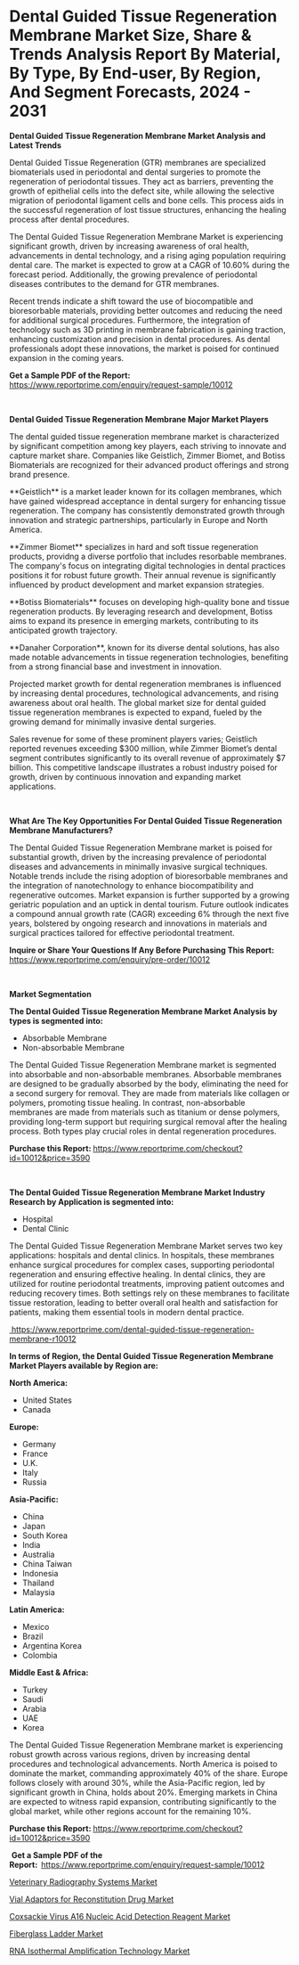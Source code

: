 <p><h1>Dental Guided Tissue Regeneration Membrane Market Size, Share & Trends Analysis Report By Material, By Type, By End-user, By Region, And Segment Forecasts, 2024 - 2031</h1></p><p><strong>Dental Guided Tissue Regeneration Membrane Market Analysis and Latest Trends</strong></p>
<p><p>Dental Guided Tissue Regeneration (GTR) membranes are specialized biomaterials used in periodontal and dental surgeries to promote the regeneration of periodontal tissues. They act as barriers, preventing the growth of epithelial cells into the defect site, while allowing the selective migration of periodontal ligament cells and bone cells. This process aids in the successful regeneration of lost tissue structures, enhancing the healing process after dental procedures.</p><p>The Dental Guided Tissue Regeneration Membrane Market is experiencing significant growth, driven by increasing awareness of oral health, advancements in dental technology, and a rising aging population requiring dental care. The market is expected to grow at a CAGR of 10.60% during the forecast period. Additionally, the growing prevalence of periodontal diseases contributes to the demand for GTR membranes. </p><p>Recent trends indicate a shift toward the use of biocompatible and bioresorbable materials, providing better outcomes and reducing the need for additional surgical procedures. Furthermore, the integration of technology such as 3D printing in membrane fabrication is gaining traction, enhancing customization and precision in dental procedures. As dental professionals adopt these innovations, the market is poised for continued expansion in the coming years.</p></p>
<p><strong>Get a Sample PDF of the Report:&nbsp;</strong> <a href="https://www.reportprime.com/enquiry/request-sample/10012">https://www.reportprime.com/enquiry/request-sample/10012</a></p>
<p>&nbsp;</p>
<p><strong>Dental Guided Tissue Regeneration Membrane Major Market Players</strong></p>
<p><p>The dental guided tissue regeneration membrane market is characterized by significant competition among key players, each striving to innovate and capture market share. Companies like Geistlich, Zimmer Biomet, and Botiss Biomaterials are recognized for their advanced product offerings and strong brand presence.</p><p>**Geistlich** is a market leader known for its collagen membranes, which have gained widespread acceptance in dental surgery for enhancing tissue regeneration. The company has consistently demonstrated growth through innovation and strategic partnerships, particularly in Europe and North America. </p><p>**Zimmer Biomet** specializes in hard and soft tissue regeneration products, providng a diverse portfolio that includes resorbable membranes. The company's focus on integrating digital technologies in dental practices positions it for robust future growth. Their annual revenue is significantly influenced by product development and market expansion strategies.</p><p>**Botiss Biomaterials** focuses on developing high-quality bone and tissue regeneration products. By leveraging research and development, Botiss aims to expand its presence in emerging markets, contributing to its anticipated growth trajectory. </p><p>**Danaher Corporation**, known for its diverse dental solutions, has also made notable advancements in tissue regeneration technologies, benefiting from a strong financial base and investment in innovation. </p><p>Projected market growth for dental regeneration membranes is influenced by increasing dental procedures, technological advancements, and rising awareness about oral health. The global market size for dental guided tissue regeneration membranes is expected to expand, fueled by the growing demand for minimally invasive dental surgeries.</p><p>Sales revenue for some of these prominent players varies; Geistlich reported revenues exceeding $300 million, while Zimmer Biomet’s dental segment contributes significantly to its overall revenue of approximately $7 billion. This competitive landscape illustrates a robust industry poised for growth, driven by continuous innovation and expanding market applications.</p></p>
<p>&nbsp;</p>
<p><strong>What Are The Key Opportunities For Dental Guided Tissue Regeneration Membrane Manufacturers?</strong></p>
<p><p>The Dental Guided Tissue Regeneration Membrane market is poised for substantial growth, driven by the increasing prevalence of periodontal diseases and advancements in minimally invasive surgical techniques. Notable trends include the rising adoption of bioresorbable membranes and the integration of nanotechnology to enhance biocompatibility and regenerative outcomes. Market expansion is further supported by a growing geriatric population and an uptick in dental tourism. Future outlook indicates a compound annual growth rate (CAGR) exceeding 6% through the next five years, bolstered by ongoing research and innovations in materials and surgical practices tailored for effective periodontal treatment.</p></p>
<p><strong>Inquire or Share Your Questions If Any Before Purchasing This Report:</strong> <a href="https://www.reportprime.com/enquiry/pre-order/10012">https://www.reportprime.com/enquiry/pre-order/10012</a></p>
<p>&nbsp;</p>
<p><strong>Market Segmentation</strong></p>
<p><strong>The Dental Guided Tissue Regeneration Membrane Market Analysis by types is segmented into:</strong></p>
<p><ul><li>Absorbable Membrane</li><li>Non-absorbable Membrane</li></ul></p>
<p><p>The Dental Guided Tissue Regeneration Membrane market is segmented into absorbable and non-absorbable membranes. Absorbable membranes are designed to be gradually absorbed by the body, eliminating the need for a second surgery for removal. They are made from materials like collagen or polymers, promoting tissue healing. In contrast, non-absorbable membranes are made from materials such as titanium or dense polymers, providing long-term support but requiring surgical removal after the healing process. Both types play crucial roles in dental regeneration procedures.</p></p>
<p><strong>Purchase this Report:&nbsp;</strong><a href="https://www.reportprime.com/checkout?id=10012&price=3590">https://www.reportprime.com/checkout?id=10012&price=3590</a></p>
<p>&nbsp;</p>
<p><strong>The Dental Guided Tissue Regeneration Membrane Market Industry Research by Application is segmented into:</strong></p>
<p><ul><li>Hospital</li><li>Dental Clinic</li></ul></p>
<p><p>The Dental Guided Tissue Regeneration Membrane Market serves two key applications: hospitals and dental clinics. In hospitals, these membranes enhance surgical procedures for complex cases, supporting periodontal regeneration and ensuring effective healing. In dental clinics, they are utilized for routine periodontal treatments, improving patient outcomes and reducing recovery times. Both settings rely on these membranes to facilitate tissue restoration, leading to better overall oral health and satisfaction for patients, making them essential tools in modern dental practice.</p></p>
<p><a href="https://www.reportprime.com/dental-guided-tissue-regeneration-membrane-r10012">&nbsp;https://www.reportprime.com/dental-guided-tissue-regeneration-membrane-r10012</a></p>
<p><strong>In terms of Region, the Dental Guided Tissue Regeneration Membrane Market Players available by Region are:</strong></p>
<p>
    <p> <strong> North America: </strong>
        <ul>
            <li>United States</li>
            <li>Canada</li>
        </ul>
        </p> 
    <p> <strong> Europe: </strong>
        <ul>
            <li>Germany</li>
            <li>France</li>
            <li>U.K.</li>
            <li>Italy</li>
            <li>Russia</li>
        </ul>
        </p> 
    <p> <strong> Asia-Pacific: </strong>
        <ul>
            <li>China</li>
            <li>Japan</li>
            <li>South Korea</li>
            <li>India</li>
            <li>Australia</li>
            <li>China Taiwan</li>
            <li>Indonesia</li>
            <li>Thailand</li>
            <li>Malaysia</li>
        </ul>
        </p> 
    <p> <strong> Latin America: </strong>
        <ul>
            <li>Mexico</li>
            <li>Brazil</li>
            <li>Argentina Korea</li>
            <li>Colombia</li>
        </ul>
        </p> 
    <p> <strong> Middle East & Africa: </strong>
        <ul>
            <li>Turkey</li>
            <li>Saudi</li>
            <li>Arabia</li>
            <li>UAE</li>
            <li>Korea</li>
        </ul>
    </p>
    </p>
<p><p>The Dental Guided Tissue Regeneration Membrane market is experiencing robust growth across various regions, driven by increasing dental procedures and technological advancements. North America is poised to dominate the market, commanding approximately 40% of the share. Europe follows closely with around 30%, while the Asia-Pacific region, led by significant growth in China, holds about 20%. Emerging markets in China are expected to witness rapid expansion, contributing significantly to the global market, while other regions account for the remaining 10%.</p></p>
<p><strong>Purchase this Report: </strong><a href="https://www.reportprime.com/checkout?id=10012&price=3590">https://www.reportprime.com/checkout?id=10012&price=3590</a></p>
<p>&nbsp;<strong>Get a Sample PDF of the Report:&nbsp;&nbsp;</strong><a href="https://www.reportprime.com/enquiry/request-sample/10012">https://www.reportprime.com/enquiry/request-sample/10012</a></p>
<p><strong></strong></p>
<p><p><a href="https://medium.com/@thaddeulentine3434/this-veterinary-radiography-systems-market-research-report-evaluates-the-key-market-trends-6e81126bab3c">Veterinary Radiography Systems Market</a></p><p><a href="https://medium.com/@thaddeulentine3434/the-market-for-vial-adaptors-for-reconstitution-drug-market-is-examined-in-this-report-along-63adc11fcb26">Vial Adaptors for Reconstitution Drug Market</a></p><p><a href="https://issuu.com/reportprime-2/docs/coxsackie-virus-a16-nucleic-acid-de_fee8a84edb28fe">Coxsackie Virus A16 Nucleic Acid Detection Reagent Market</a></p><p><a href="https://www.linkedin.com/pulse/fiberglass-ladder-market-size-growth-trends-industry-analysis-evd2c?trackingId=femXv2tuR4%2Ba873oReoYLA%3D%3D">Fiberglass Ladder Market</a></p><p><a href="https://issuu.com/reportprime-2/docs/rna-isothermal-amplification-techno_6d64ed5245ca37">RNA Isothermal Amplification Technology Market</a></p></p>